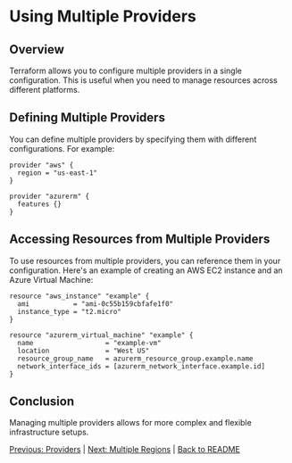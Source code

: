 # Using Multiple Providers

## Overview

Terraform allows you to configure multiple providers in a single configuration. This is useful when you need to manage resources across different platforms.

## Defining Multiple Providers

You can define multiple providers by specifying them with different configurations. For example:

```hcl
provider "aws" {
  region = "us-east-1"
}

provider "azurerm" {
  features {}
}
```

## Accessing Resources from Multiple Providers

To use resources from multiple providers, you can reference them in your configuration. Here's an example of creating an AWS EC2 instance and an Azure Virtual Machine:

```hcl
resource "aws_instance" "example" {
  ami           = "ami-0c55b159cbfafe1f0"
  instance_type = "t2.micro"
}

resource "azurerm_virtual_machine" "example" {
  name                  = "example-vm"
  location              = "West US"
  resource_group_name   = azurerm_resource_group.example.name
  network_interface_ids = [azurerm_network_interface.example.id]
}
```

## Conclusion

Managing multiple providers allows for more complex and flexible infrastructure setups.




[Previous: Providers](01-providers.md) | [Next: Multiple Regions](03-multiple-regions.md) | [Back to README](README.md)
